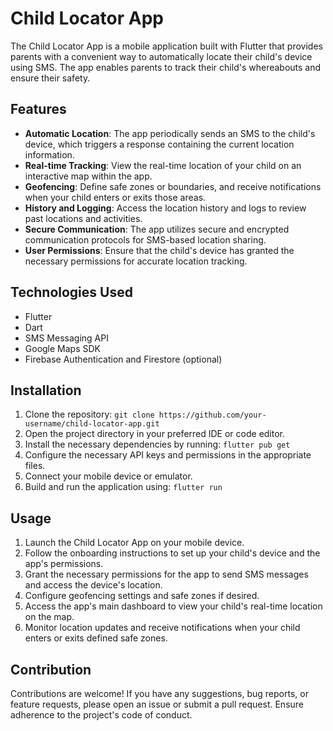 # Child Locator App

The Child Locator App is a mobile application built with Flutter that provides parents with a convenient way to automatically locate their child's device using SMS. The app enables parents to track their child's whereabouts and ensure their safety.

## Features

- **Automatic Location**: The app periodically sends an SMS to the child's device, which triggers a response containing the current location information.
- **Real-time Tracking**: View the real-time location of your child on an interactive map within the app.
- **Geofencing**: Define safe zones or boundaries, and receive notifications when your child enters or exits those areas.
- **History and Logging**: Access the location history and logs to review past locations and activities.
- **Secure Communication**: The app utilizes secure and encrypted communication protocols for SMS-based location sharing.
- **User Permissions**: Ensure that the child's device has granted the necessary permissions for accurate location tracking.

## Technologies Used

- Flutter
- Dart
- SMS Messaging API
- Google Maps SDK
- Firebase Authentication and Firestore (optional)

## Installation

1. Clone the repository: `git clone https://github.com/your-username/child-locator-app.git`
2. Open the project directory in your preferred IDE or code editor.
3. Install the necessary dependencies by running: `flutter pub get`
4. Configure the necessary API keys and permissions in the appropriate files.
5. Connect your mobile device or emulator.
6. Build and run the application using: `flutter run`

## Usage

1. Launch the Child Locator App on your mobile device.
2. Follow the onboarding instructions to set up your child's device and the app's permissions.
3. Grant the necessary permissions for the app to send SMS messages and access the device's location.
4. Configure geofencing settings and safe zones if desired.
5. Access the app's main dashboard to view your child's real-time location on the map.
6. Monitor location updates and receive notifications when your child enters or exits defined safe zones.


## Contribution

Contributions are welcome! If you have any suggestions, bug reports, or feature requests, please open an issue or submit a pull request. Ensure adherence to the project's code of conduct.



